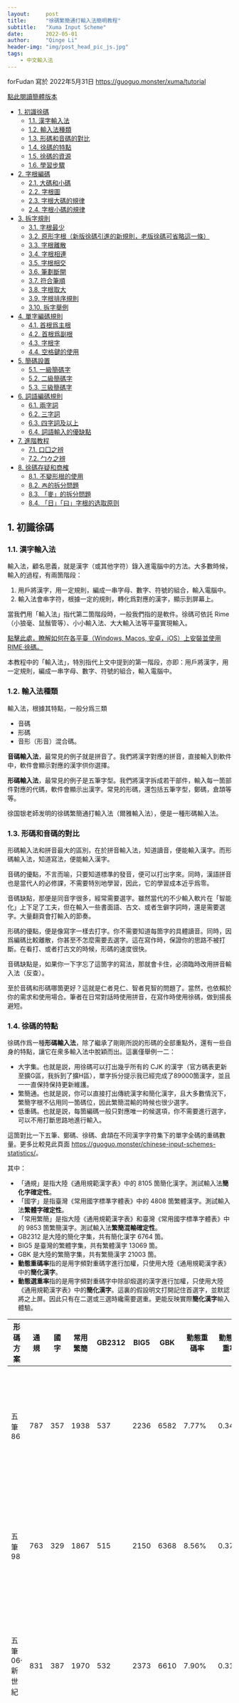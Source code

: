 ```yaml
---
layout:     post
title:      "徐碼繁簡通打輸入法簡明教程"
subtitle:   "Xuma Input Scheme"
date:       2022-05-01
author:     "Qinge Li"
header-img: "img/post_head_pic_js.jpg"
tags:
    - 中文輸入法
---
```


forFudan 寫於 2022年5月31日 <https://guoguo.monster/xuma/tutorial>

[點此閱讀簡體版本](tutorial_simp.md)

- [1. 初識徐碼](#1-初識徐碼)
  - [1.1. 漢字輸入法](#11-漢字輸入法)
  - [1.2. 輸入法種類](#12-輸入法種類)
  - [1.3. 形碼和音碼的對比](#13-形碼和音碼的對比)
  - [1.4. 徐碼的特點](#14-徐碼的特點)
  - [1.5. 徐碼的資源](#15-徐碼的資源)
  - [1.6. 學習步驟](#16-學習步驟)
- [2. 字根編碼](#2-字根編碼)
  - [2.1. 大碼和小碼](#21-大碼和小碼)
  - [2.2. 字根圖](#22-字根圖)
  - [2.3. 字根大碼的規律](#23-字根大碼的規律)
  - [2.4. 字根小碼的規律](#24-字根小碼的規律)
- [3. 拆字規則](#3-拆字規則)
  - [3.1. 字根最少](#31-字根最少)
  - [3.2. 原形字根（新版徐碼引進的新規則，老版徐碼可省略這一條）](#32-原形字根新版徐碼引進的新規則老版徐碼可省略這一條)
  - [3.3. 字根離散](#33-字根離散)
  - [3.4. 字根相連](#34-字根相連)
  - [3.5. 字根相交](#35-字根相交)
  - [3.6. 筆劃斷開](#36-筆劃斷開)
  - [3.7. 符合筆順](#37-符合筆順)
  - [3.8. 字根取大](#38-字根取大)
  - [3.9. 字根排序規則](#39-字根排序規則)
  - [3.10. 拆字舉例](#310-拆字舉例)
- [4. 單字編碼規則](#4-單字編碼規則)
  - [4.1. 首根爲主根](#41-首根爲主根)
  - [4.2. 首根爲副根](#42-首根爲副根)
  - [4.3. 字根字](#43-字根字)
  - [4.4. 空格鍵的使用](#44-空格鍵的使用)
- [5. 簡碼設置](#5-簡碼設置)
  - [5.1. 一級簡碼字](#51-一級簡碼字)
  - [5.2. 二級簡碼字](#52-二級簡碼字)
  - [5.3. 三級簡碼字](#53-三級簡碼字)
- [6. 詞語編碼規則](#6-詞語編碼規則)
  - [6.1. 兩字詞](#61-兩字詞)
  - [6.2. 三字詞](#62-三字詞)
  - [6.3. 四字詞及以上](#63-四字詞及以上)
  - [6.4. 詞語輸入的優缺點](#64-詞語輸入的優缺點)
- [7. 進階教程](#7-進階教程)
  - [7.1. 口囗之辨](#71-口囗之辨)
  - [7.2. 勹𠂊之辨](#72-勹𠂊之辨)
- [8. 徐碼存疑和商榷](#8-徐碼存疑和商榷)
  - [8.1. 不變形根的使用](#81-不變形根的使用)
  - [8.2. 𡗗的拆分問題](#82-𡗗的拆分問題)
  - [8.3. 「麥」的拆分問題](#83-麥的拆分問題)
  - [8.4. 「日」「曰」字根的选取原则](#84-日曰字根的选取原则)

## 1. 初識徐碼

### 1.1. 漢字輸入法

輸入法，顧名思義，就是漢字（或其他字符）錄入進電腦中的方法。大多數時候，輸入的過程，有兩箇階段：

1. 用戶將漢字，用一定規則，編成一串字母、數字、符號的組合，輸入電腦中。
2. 輸入法會串字符，根據一定的規則，轉化爲對應的漢字，顯示到屏幕上。

當我們用「輸入法」指代第二箇階段時，一般我們指的是軟件。徐碼可依託 Rime（小狼毫、鼠鬚管等）、小小輸入法、大大輸入法等平臺實現輸入。

[點擊此處，瞭解如何在各平臺（Windows, Macos, 安卓，iOS）上安裝並使用 RIME·徐碼。](README.md)

本教程中的「輸入法」，特別指代上文中提到的第一階段，亦即：用戶將漢字，用一定規則，編成一串字母、數字、符號的組合，輸入電腦中。

### 1.2. 輸入法種類

輸入法，根據其特點，一般分爲三類

- 音碼
- 形碼
- 音形（形音）混合碼。

**音碼輸入法**，最常見的例子就是拼音了。我們將漢字對應的拼音，直接輸入到軟件中，軟件會顯示對應的漢字供你選擇。

**形碼輸入法**，最常見的例子是五筆字型。我們將漢字拆成若干部件，輸入每一箇部件對應的代碼，軟件會顯示出漢字。常見的形碼，還包括五筆字型，鄭碼，倉頡等等。

徐国银老師发明的徐碼繁簡通打輸入法（爾雅輸入法），便是一種形碼輸入法。

### 1.3. 形碼和音碼的對比

形碼輸入法和拼音最大的區別，在於拼音輸入法，知道讀音，便能輸入漢字。而形碼輸入法，知道寫法，便能輸入漢字。

音碼的優點，不言而喻，只要知道標準的發音，便可以打出字來。同時，漢語拼音也是當代人的必修課，不需要特別地學習，因此，它的學習成本近乎爲零。

音碼缺點，那便是同音字很多，經常需要選字。雖然當代的不少輸入軟片在「智能化」上下足了工夫，但在輸入一些書面語、古文、或者生僻字詞時，還是需要選字。大量翻頁會打輸入的節奏。

形碼的優點，便是像寫字一樣去打字。你不需要知道每箇字的具體讀音。同時，因爲編碼比較離散，你甚至不怎麼需要去選字。這在寫作時，保證你的思路不被打斷。在看打、或者打古文的時候，形碼的速度很快。

音碼缺點是，如果你一下字忘了這箇字的寫法，那就會卡住，必須臨時改用拼音輸入法（反查）。

至於音碼和形碼哪箇更好？這就是仁者見仁、智者見智的問題了。當然，也依賴於你的需求和使用場合。筆者在日常對話時使用拼音，在寫作時使用徐碼，做到揚長避短。

### 1.4. 徐碼的特點

徐碼作爲一種**形碼輸入法**，除了繼承了剛剛所説的形碼的全部重點外，還有一些自身的特點，讓它在衆多輸入法中脫穎而出。這裏僅舉例一二：

- 大字集。也就是説，用徐碼可以打出幾乎所有的 CJK 的漢字（官方碼表更新至擴G區，我拆到了擴H區），單字拆分提示我已經完成了89000箇漢字，並且一一直保持保持更新維護。
- 繁簡通。也就是説，你可以直接打出傳統漢字和簡化漢字，且大多數情況下，繁簡字根不佔用同一箇碼位，因此繁簡混輸的時候也很少選字。
- 低重碼。也就是説，每箇編碼一般只對應唯一的候選項，你不需要進行選字，可以不用打斷思路地進行輸入。

這箇對比一下五筆、鄭碼、徐碼、倉頡在不同漢字字符集下的單字全碼的重碼數量。更多比較見此頁面 <https://guoguo.monster/chinese-input-schemes-statistics/>。

其中：

- 「通規」是指大陸《通用規範漢字表》中的 8105 箇簡化漢字。測試輸入法**簡化字確定性**。
- 「國字」是指臺灣《常用國字標準字體表》中的 4808 箇繁體漢字。測試輸入法**繁體字確定性**。
- 「常用繁簡」是指大陸《通用規範漢字表》和臺灣《常用國字標準字體表》中的 9853 箇繁簡漢字。測試輸入法**繁簡混輸確定性**。
- GB2312 是大陸的簡化字集，共有簡化漢字 6764 箇。
- BIG5 是臺灣的繁體字集，共有繁體漢字 13069 箇。
- GBK 是大陸的繁簡字集，共有繁簡漢字 21003 箇。
- **動態重碼率**指的是用字頻對重碼字進行加權，只使用大陸《通用規範漢字表》中的**簡化漢字**。
- **動態選重率**指的是用字頻對重碼字中除卻煅選的漢字進行加權，只使用大陸《通用規範漢字表》中的**簡化漢字**。這裏的假設明文打開記住首選字，並默認將之上屏。因此只有在二選或三選時纔需要選重。更能反映實際**簡化漢字**輸入體驗。

|形碼方案|通規|國字|常用繁簡|GB2312|BIG5|GBK|動態重碼率|動態選重率|特點|
|---|---|---|---|---|---|---|---|---|---|
|五筆86|787|357|1938|537|2236|6582|7.77%|0.34%|四碼定長 單編碼 字根分區|
|五筆98|763|329|1867|515|2150|6368|8.56%|0.37%|四碼定長 單編碼 字根分區|
|五筆06·新世紀|831|387|1970|532|2373|6610|7.90%|0.31%|四碼定長 單編碼 字根分區|
|鄭碼|843|311|2063|563|2206|6590|7.50%|0.59%|四碼定長 單編碼 大碼分區 小碼形託|
|徐碼22|495|131|678|320|1104|2899|3.49%|0.10%|四碼定長 雙編碼 大碼分區 小碼音託|
|倉頡五代|498|164|714|422|978|2893|12.07%|0.89%|五碼定長|

可見，徐碼在任何字集下都有着優異的表現。尤其在繁簡通打模式下，它是絶對的王者。

### 1.5. 徐碼的資源

徐碼（2022版「新徐碼」）的 QQ 羣是: 761401688。

你可以在羣裏和大家討論，同時獲取學習資料、字根圖、最新碼表。

### 1.6. 學習步驟

學習徐碼，一般從瞭解拆字和熟悉字根開始。

拆字，就是把漢字按照一定的規則，拆成唯一的部件組合。拆分出來的部件，便叫做「字根」。

這裏所謂的「部件」，不僅包括你我熟知的「偏旁部首」，也包括了一些基本筆劃，甚至是一些漢字。因此，筆畫輸入法（橫豎撇捺折），也是一種特殊的形碼。那麼我們爲什麼要創造別的形碼呢？因爲一箇字若用十幾箇、甚至幾十箇字母代替，太没有效率。故而，我們會截取一些比較大的部件作爲字根。

對於漢語使用者，拆字並不是一件陌生的事情。我們自小就學會將一箇字拆成分離的部首，進行檢索。大多數時候，這是非常直觀的。比如

- `部`字，大家會自然地將他拆分爲`立口阝`三箇部分。
- `程`字，大家會自然地將他拆分爲`禾口王`三箇部分。

對於徐碼而言，大多數的字，也是這麼拆分的。並且大多數的偏旁部首，也都是「字根」。

所以恭喜你，對於大多數的漢字，你已經可以憑藉直覺進行拆分了。

本教程推薦的學習步驟如下。

1. 看字根圖，**大致**瞭解徐碼的字根有哪些，以及它們對應的編碼。
2. 瞭解徐碼拆字的規則，學會如何得到唯一的拆分方法。
3. 學習編碼規則，學會如何將拆好的字根轉化成最終的徐碼。
4. 記誦最常用的50箇字根的編碼。
5. 直接在輸入軟件中練習前500常用字，邊練習邊記憶字根。
6. 閲讀進階教程，更加深入地瞭解一些徐碼的特點。

以上內容不論順序，可以交叉或同步進行。

## 2. 字根編碼

### 2.1. 大碼和小碼

在徐碼中，每一箇字根，都對應了兩箇字母。換句話説，徐碼使用的是**雙編碼字根**。這一點和鄭碼相同，和五筆不同。特別的：

- 第一箇字母叫做**大碼**，也就是「戶口」，大多數時候，我們只需要用到大碼，所以應該重點記憶。
- 第二箇字母叫做**小碼**，也就是「姓名」，或者説是「識別碼」。只有在部份情況下，需要用到，記憶起來也比較簡單。

字根的大碼和小碼的分佈，並不是隨機的，而是有一定的規律。在接下來的教程中會進行介紹。

### 2.2. 字根圖

我們將字根的分佈畫出來，這便是字根圖。如下。

圖中，每一箇方框右上角的大寫字母，就是大碼，也就是一群字根的「戶口」。而字根右下角的小寫字母，則是小碼，也就是單箇字根的「姓名」。

將大碼和小碼組合起來，就是一箇字根的編碼了。比如：

- 「言」這箇字根，在字母`Y`的方框裏，同時，右下角的字母是`v`，因此，它的編碼就是`Yv`。
- 「其」這箇字根，在字母`H`的方框裏，同時，右下角的字母是`q`，因此，它的編碼就是`Hq`。

字根圖是查詢字根的重要工具，初學者應當時常將它放在手邊，以利用查詢。

![徐碼字根圖](/resources/徐碼字根鍵位圖_新徐_20220710.jpg)

### 2.3. 字根大碼的規律

字根大碼，是按照字根第一筆的筆畫來制定的。

- A-D 包含了首筆爲「折」的字根，例如：`A水` `B月`等。
- E-J 包含了首筆爲「橫」的字根，例如：`E王` `F大`等。
- K-O 包含了首筆爲「豎」的字根，例如：`K日` `L上`等。
- P-V 包含了首筆爲「撇」的字根，例如：`P牛` `V入`等。
- W-Z 包含了首筆爲「捺」和「點」的字根，例如：`W穴` `Y言`等。

一般地，各字母上的字根呈現以下的規律：

- B 上的字根大多呈現`乛`的特點。比如：阝、了、予、矛、乙、也、飛、艮、子。
- D 上的字根大多呈現`コ`的特點。比如：尸、弓、己、已、巳、巴、韋。
- E 上的字根大多呈現`二`的特點。比如：二、干、镸、長、髟、馬、甫。
- F 吸收了首筆爲橫，且不在 E G H I J 上的其他字根。
- G 上的字根**幾乎全部**呈現`丆`的特點。比如：石、辰、不、兀、歹、豕、頁、而、面、厂。
- H 上的字根**幾乎全部**呈現`丌`（一橫兩豎）的特點。比如：卄、革、其、世、瓦、耳、丌。
- I 上的字根大多呈現`木`和`三`的特點。比如：木、未、末、來、三、丰。
- J 上的字根大多呈現`土`的特點。比如：土、士、車、雨、爾、古、走。
- K 上的字根**全部**呈現`日`的特點。比如：日、曰、田、申、由、电、甲、禺、早。
- L 上的字根**全部**呈現`卜`（豎橫）或兩豎的特點。比如：虫、龰、卜、虍、上、非、鹵、齒、止、刂。
- M 上的字根**幾乎全部**呈現`⼌`（不封口三面框）和`罒`（橫框）的特點。比如：山、⼌、冊、巾、贝、黑、皿。
- N 上的字根**幾乎全部**呈現`囗`（封口四面框）和`門`（對稱）的特點。比如：目、貝、見、骨、囗、門、鬥、且。
- O 上的字根**幾乎全部**呈現`口`（小口）的特點。比如：口、㗊、黽、𧾷、〇。
- P 上的字根**幾乎全部**呈現`𠂉`（撇橫）的特點。比如：𥫗、钅、牛、缶、气、生、矢、长。
- Q 上的字根**全部**呈現`𠂊`（撇折）的特點。比如：魚、鱼、饣、欠、風、殳、几、凡、夕。
- R 上的字根**幾乎全部**呈現撇橫和撇撇的特點。比如：禾、千、夭、壬、手、毛、九、瓜、舟、爪。
- S 上的字根**幾乎全部**呈現`勹`（撇折鉤）和兩撇的特點。比如：月、用、乌、鸟、彡、彳、行。
- T 上的字根大多呈現`亻`（撇豎）的特點。比如：身、鼻、隹、川、自。
- U 上的字根**全部**呈現`白`和`人`的特點。比如：人、僉、白、臼、𠂤、鳥、烏、鼠、鬼。
- V 上的字根大多呈現`人`（對稱）的特點。比如：金、入、食、儿
- W 上的字根**全部**呈現`广`（點橫撇）的特點。比如：宀、广、疒、麻、鹿、穴、衤、礻、衣。
- X 上的字根**全部**呈現`丷`（相對兩點）的特點。比如：冫、米、羊、為。
- Y 上的字根**全部**呈現`亠`（點橫）的特點。比如：言、方、亦、亥、音、立、文、辛。
- Z 上的字根**全部**呈現`讠`（點折）的特點。比如：讠、之、户、门、辶。

其中，只有 A 和 C 鍵上的字根需要特别記憶。

### 2.4. 字根小碼的規律

<!-- omit in toc -->
#### 3.4.1. 主根

每箇大碼下，都有若干字根比較重要，使用頻率高，叫做「主根」。

第一主根的小碼是`v`，第二主根是`u`。例如：

- `女`，第一筆爲「折」，故而它的大碼在折區的`C`。根據字根圖，「女」是第一主根，所以小碼是v。因此，「女」這箇字根的編碼就是`Cv`。當你輸入`Cv`並按下空格時，就可以打出「女」字了。
- `士`，第一筆爲「橫」，故而它的大碼在橫區的`J`。根據字根圖，「士」是第二主根，所以小碼是u。因此，「士」這箇字根的編碼就是`Ju`。當你輸入`Ju`並按下空格時，就可以打出「士」字了。

注意：我在這裏使用大寫和小寫的拉丁字母，是爲了區分大碼和小碼的概念。在實際打字的過程中，不需要區分大小寫。

<!-- omit in toc -->
#### 3.4.2. 副根

另一部份字根，我們叫它「副根」。

副根的小碼是除了`u`和`v`的其他的字母。

一般情況下，副根的小碼是它的漢語拼音的第一箇字母（請注意，這只是一種記憶方式，並不是説明徐碼是一種音形碼）。例如：

- `米`，第一筆爲「點」，故而它的大碼在點區的`X`。根據字根圖，它是副根，小碼是m，正好是米字的聲母。因此，「米」這箇字根的編碼就是Xm。當你輸入`Xm`並按下空格時，就可以打出「米」字了。

<!-- omit in toc -->
#### 3.4.3. 字根練習

必練：以下字根是最常見的50箇字根，首先學習它們，對於打字的進步提升最大。

`口氵艹扌木亻日一人丷亠土冖宀月女丿忄十讠王⼫纟大禾火又⼂厶勹𠂉阝冂山⺕八广钅虫𥫗⺌目𠃌米⻊白夊𠂆立`

請通過查詢字根圖，寫出以下字根的編碼，分辨它是主根還是副根，並用輸入法軟件打出這箇字根。

選練：以下字根是最常見的第51到第100字根，繼續學習它們，對於打字的進步提升較大。

`贝𠂇石田二穴犭爫龷疒匚七厂车刀工乂冫隹龶几雨力弓士小马囗门文止耳户耂方⺊戈夕罒乚西心丨干衤夫丁巾彳`

選練：閱讀字根圖上的全部字根，將它們逐一輸入到電腦中，從而對字根編碼以及它的性質有一箇初步的印象。

## 3. 拆字規則

先前説過，拆字，就是把漢字按照一定的規則，拆成唯一的字根組合。

我剛剛用的「部」字爲例，説明了拆字的一般形式。這種將字拆成直觀的、分離的部件的方法，足以應付大部分漢字的拆分了。但在實際使用中，遇到這箇問題：一箇獨體字，本身不是字根，怎麼辦？這時候，我們要把它繼續拆成更小的字根甚至筆劃。比如：

- 「戋」這箇字，我們可以繼續將它拆成「一」和「戈」。查字根圖可知，「一」和「戈」正好是兩箇字根，拆字成功。
- 「丸」這箇字，我們可以繼續將它拆成「九」和「丶」。查字根圖可知，「九」和「丶」正好是兩箇字根，拆字成功。
- 「朱」這箇字，我們可以繼續將它拆成「丿」和「未」。查字根圖可知，「丿」和「未」正好是兩箇字根，拆字成功。

有時候，獨體字的拆分不是很直觀。比如「再」拆成「王冂」兩箇字根。遇到此類字時的拆分，往往需要一些經驗和練習。所以當你遇到不會拆的字時，應該主動查詢它的編碼，及時學習。

更麻煩的情況是，**一箇字好像有幾種拆分方法**，比如：

- 「章」，可以拆「立早」，也可以拆「音十」。
- 「井」，可以拆「二{齐下}」，也可以拆「一廾」。

這種一字多拆的情況，任何形碼中，都是積極避免的。因爲一字多拆，會造成極大的不確定性，並造成編碼的混亂。

徐碼，通過一套嚴密的規則，使每一箇漢字，都只有**唯一**的拆分方案，完全消除了不確定性。

徐碼拆字規則的按優先級排序如下：

1. 字根最少
2. 原形字根（新版徐碼引進的新規則，老版徐碼可省略這一條）
3. 字根離散
4. 字根相連
5. 字根相交
6. 筆劃斷開
7. 符合筆順
8. 字根取大

可歸納爲：**少>原>散>連>交>斷>順>大**。

取根時，按優先級從高到低依次，最終得到唯一的拆分方案。

以下爲規則詳細介紹：

### 3.1. 字根最少

字根最少，意思是拆分一箇字時，應該使得字根的數量最少。比如：

- 「章」拆「立早」而不拆成「立日十」，因爲前者只有兩箇字根，而後者爲三箇。

### 3.2. 原形字根（新版徐碼引進的新規則，老版徐碼可省略這一條）

在徐碼的字根，分爲兩類，一部分稱爲**原形字根**。另有一部分字根，是根據原形字根變形而來的，在字根圖中，這部分**變形字根**列在字根原型的右下方，以小字顯示。比如：

- 「牛」字根的「丨」變成「丿」。
- 「尸」字根的「丿」變成「丨」。

注意，**原形字根和變形字根都一定存在於字根圖中**。字根圖没有的字根永遠不能叫做變形字根。

在拆字時，不變形字根的優先級高於變形字根。比如：

- 「失」拆「丿夫」而不拆「牛丶」，因爲「牛丶」使用了變形根。

### 3.3. 字根離散

字根離散，指的是兩箇字根互相分離。比如：

- 「部」中的「立口阝」，便是三箇分離的字根。

### 3.4. 字根相連

字根相連，指的是兩箇字根互相連接。比如：

- 「章」拆「立早」而不拆成「音十」，因爲「立」和「早」分開，但「日」和「十」相連。因爲「字根離散」優先於「字根相連」，故而拆成「立早」。

### 3.5. 字根相交

字根相交，指的是兩箇字根互相交叉。比如：

- 「唐」拆成「广コ古」三箇字根，其中的「コ」和「古」兩根便是交的。
- 「再」拆成「王冂」兩箇字根，便是相交的。

### 3.6. 筆劃斷開

筆劃斷開，指的是將一箇筆劃斷開。比如：

- 「我」拆成「丿扌戈」三箇字根，其中的「扌」和「戈」兩根的橫本是一筆寫成。但如果不斷開這一橫，就要拆成「丿扌乚丿丶」五箇字根。爲了讓字根數量最少，我們將不得不將橫斷開。

### 3.7. 符合筆順

符合筆順，指的是字根的每一筆，完全符合原漢字的筆順。比如：

- 「里」可拆成「甲二」，也可拆成「日土」。觀察到「甲二」完全符合「里」字的筆順，故而選擇它。
- 「单」可拆成「丷日十」，也可拆成「丷甲二」。觀察到「丷日十」完全符合「单」字的筆順，故而選擇它。

### 3.8. 字根取大

字根取大，指的是按照筆順拆字時，讓靠前的字根的筆劃數儘量地多。比如：

- 「井」拆成「二{齐下}」，而不拆成「一廾」，因爲「字根取大」原則。讓靠前的字根的筆劃數儘量地多，這裏，「二」的筆劃數大於「一」。

### 3.9. 字根排序規則

將漢字拆分後，我們需要將它們進行排序。大多數時候，這是非常直觀的。但有時並非如此，需要進行定義。

徐碼字根排序規則，是**字根首筆符合筆順**，意思是拆分一箇漢字時，所有字根的**首箇筆劃**，符合這箇漢字的筆順。比如：

- 「安」拆「宀女」而不拆成「女宀」，因爲按照漢字的筆順，「寶蓋頭」第一的筆「點」，排在「女」字第一筆的「折」之前。故而應該按照「宀女」排序。
- 「丸」拆「九丶」而不拆成「丶九」，因爲按照漢字的筆順，「九」第一的筆「撇」，排在「捺點」之前。故而應該按照「九丶」排序。

請注意，徐碼只要求字根的**首筆**符合筆順，而不是要求字根每一筆都符合筆順，比如：

- 「为」的筆順是「點撇折點」。`{兩點}`字根的第一筆「點」爲整箇「为」字的第一筆，雖然``{兩點}`字根的最後一筆是「为」字的最後一筆，`{兩點}`字根依舊排在最前面。所以「为」拆「{兩點}力」。
- 「国」拆「囗王丶」而不拆成「冂王丶一」，因爲前者只有三箇字根，而後者爲四箇。「字根最少」優先於「字根首筆符合筆順」。同時，`囗`字根的第一筆「豎」爲整箇「国」字的第一筆，雖然`囗`字根的最後一筆是「国」字的最後一筆，但`囗`字根依舊排在最前面。

### 3.10. 拆字舉例

以下通過部分例字來説明拆分規則：

「重」拆「丿車一」，不拆「千日二」。

- 同時滿足「字根最少」。
- 同時滿足「不變形字根」。
- 同時不滿足「字根離散」。
- 「丿車一」滿足「字根相連」，「千日二」不滿足。
- 故而取「丿車一」。

## 4. 單字編碼規則

學習了徐碼的拆字規則後，我們可以將任何一箇漢字拆成唯一的字根組合。最後一步，便是把字根轉爲徐碼編碼。

單字的編碼一般是由**4箇字母**構成，部分情況下是2箇或3箇字母。

在徐碼中，無論一箇字能拆成幾箇字根，我們只關心其中的四箇根，分別是：

- 第一根：首根
- 第二根：次根
- 倒數第二根：次末根
- 倒數第一根：最末根

在編碼時，我們首先判斷一箇字的首根是**主根**還是**副根**。

### 4.1. 首根爲主根

首根爲主根時，有兩條規則：

1. 依次取首根、次根、次末根、最末根的**大碼**。
2. 不足四碼時，補上最末根的**小碼**。

舉例説明：

- 「嫩」字拆成`女Cv 木Iv 口Ov 攵pp`四根。分別對應了首根、次根、次末根、最末根。我們直接取四箇字根的大碼`CIOP`即可出字。
- 「整」字拆成`木口攵一止`五根。我們只取首根、次根、次末根、最末根，也就是`木Iv 口Ov 一Gu 止Lz`的大碼，輸入`IOGL`即可出字。
- 「算」字拆成`𥫗目廾`，只有三根，所以我們取全部根，也就是`𥫗Pv 目Nv 廾Hv`的大碼，即`PNH`。此時，注意到不足四碼，故而補上最末根的小碼`v`。輸入`PNGv`即可出字。
- 「好」字拆成`女子`，只有兩根，所以我們取全部根，也就是`女Cv 子Bz`的大碼，即`CB`。此時，注意到不足四碼，故而補上最末根的小碼`z`。輸入`CBz`即可出字。

再次強調，**首根爲主根時，需要取4箇根**。

### 4.2. 首根爲副根

首根爲副根時，有三條規則：

1. 依次取首根、次根、最末根的**大碼**。
2. 不足三碼時，補上最末根的**小碼**。
3. 在末尾添加首根的**小碼**作爲識別。

舉例説明：

- 「织」字拆成`纟Cj 口Ov 八Tu`三根。分別對應了首根、次根、最末根。我們取三箇字根的大碼`COT`，再添上首根的小碼`j`作識別。輸入`COTj`即可出字。
- 「微」字拆成`彳Sr 山Iv 一Gu 几Ov 攵Pp`五根。我們只取首根、次根、最末根，也就是`彳Sr 山Iv 攵Pp`的大碼，再添上首根的小碼`r`作識別。輸入`SIPr`即可出字。
- 「认」字拆成`讠人`，只有兩根，所以我們取全部根，也就是`讠Zy 人Uu`的大碼，即`ZU`。此時，注意到不足三碼，故而補上最末根的小碼`u`，再添上首根的小碼`y`作識別。輸入`ZUuy`即可出字。

再次強調，**首根爲副根時，只需要取3箇根**。

末尾添加首根的小碼，有時候新手會需要一段時間來適應。好在由於**簡碼**的存在，大多數的時候，我們都不需要輸入最後的識別碼就能出字。

### 4.3. 字根字

字根字，依次取其大小碼即可出字。比如：

- 「木」字是字根字（主根），輸入大小碼`Iv`即可出字。
- 「骨」字是字根字（副根），輸入大小碼`Ng`即可出字。

### 4.4. 空格鍵的使用

在很多輸入法軟件中，空格鍵（以下用`_`表示）用來上屏首選字。

根據以上的學習內容，我們發現：徐碼的編碼最長不超過4箇字母。由於這箇特性，我們在輸入完編碼後，不一定需要按空格鍵將字打上屏幕。

空格鍵只在以下情況需要使用：

- 一箇字的編碼低於4位，需要按空格鍵上屏首選。比如「人」字，需要按`Uu_`上屏。
- 一箇字的編碼等於4位，後面没有其他的字需要輸入，則需要按空格鍵上屏首選。

以下情況，不需要使用空格鍵：

- 一箇字的編碼等於4位，且有後續字符等待輸入。我們不需要按空格鍵。只要直接輸入下一箇字的首碼，這箇字就會自動上屏。我們稱之爲「五碼頂屏」。例如：我們打「霁雨」二字，「霁」字的編碼是`JYTy`。輸入`y`後，我們直接輸入「雨」字的編碼`Jy`，則「霁」字會自動上屏。

## 5. 簡碼設置

學完了徐碼的單字編碼，我們發現，徐碼的單字碼長一般是2到4位之間。不少常用的字，碼長是4位，比如字頻第一的「的」字，編碼爲`USUb`。

一種科學的輸入策略，應該使得常用字的碼長更低，從而加快輸入的速度。試想，如果輸入「的」字，每次都要按`USUb`四下按鍵，真是太浪費時間了。

形碼對此的優化方式，就是設置簡碼，也就是給部分漢字設置更短的編碼：比如，我們在輸入「的」時，只要按上一箇字母和空格鍵，就能實現輸入。

在徐碼中，簡碼的設置十分科學，使得每一箇字簡碼和全碼的編碼規則保持一致。以下進行介紹。

### 5.1. 一級簡碼字

一級簡碼字，又稱**一簡字**，指的是用一箇字母爲編碼實現輸入的漢字。徐碼中，有26箇高頻漢字設置爲一簡字，只要按下一箇字母，加上空格，即可上屏。

一簡字的編碼，就是該字全碼的第一箇字母。比如：

- 「我」全碼爲`PFFg`，一級簡碼爲`P`。輸入`P_`即可實現上屏。
- 「的」全碼爲`USWb`，一級簡碼爲`U`。輸入`U_`即可實現上屏。

從A到Z排列，一級簡碼字分別是`以了发那要大一在事地是上同国中我多和得他的儿家道这为`。

在字根圖中，一簡字就是每箇字母方框的左上角的漢字。

在我們的日常交流中，一簡字大約佔據了25%的使用頻率。在徐碼中，只需要按兩箇按鍵，這有效提升了輸入的速度。

### 5.2. 二級簡碼字

二級簡碼字，又稱**二簡字**，指的是用兩箇字母爲編碼實現輸入的漢字。徐碼中，有676箇高頻漢字設置爲二簡字，只要按下两箇字母，加上空格，即可上屏。

一簡字的編碼，就是該字全碼的前两箇字母。比如：

- 「起」全碼爲`JDjz`，二級簡碼爲`JD`。輸入`JD_`即可實現上屏。
- 「可」全碼爲`EOvd`，二級簡碼爲`EO`。輸入`EO_`即可實現上屏。

[點擊此處，查看二級簡碼矩陣。](second_level_matrix.md)

### 5.3. 三級簡碼字

三級簡碼字，又稱**三簡字**，指的是用三箇字母爲編碼實現輸入的漢字，只要按下三箇字母，加上空格，即可上屏。

三簡字的編碼，就是該字全碼的前三箇字母。這裏不再舉例。

注意到，三簡字需要按四箇按鍵才能上屏，同輸入單字全碼按鍵數一樣，因此，三簡字的設置主要爲了以下目的：

- 騰出四碼碼位，實現避重。
- 首根爲副根的字，在末尾不用輸入首根的小碼。只有在部分時候需要輸入識別碼定字。這樣可以減輕記憶負擔，不需要返回去思考首根的小碼是什麼。
- 減少單手連續擊鍵的可能性，減輕手指的負擔。

三級簡碼字，可在打字時進行熟悉，不需要特別去記憶。

## 6. 詞語編碼規則

除了設置簡碼，徐碼還將常用的詞語，也編成4箇字母的編碼。這樣可以降低每一箇字的平均碼長，提高打字速度。

徐碼的詞語編碼規則，分爲三種情況。

### 6.1. 兩字詞

兩字詞，取每箇字**全碼**的前兩碼即可。比如：

- 「人生」：「人」的編碼爲`Uu`，「生」的編碼爲`Ps`。因此，「人生」的編碼爲`UuPs`。
- 「事情」：「事」的編碼爲`IOBu`，「情」的編碼爲`UESv`。因此，「事情」的編碼爲`IOUE`。

### 6.2. 三字詞

三字詞，取前兩字的第一碼，和第三箇字的前兩碼即可。比如：

- 「泡泡糖」：「泡」的編碼爲`ZSDs`，「糖」的編碼爲`XWjm`。因此，「泡泡糖」的編碼爲`ZZXW`。
- 「星期三」：「星」的編碼爲`KPs`，「期」的編碼爲`HSvq`，「三」的編碼爲`Is`。因此，「星期三」的編碼爲`KHIs`。

### 6.3. 四字詞及以上

四字詞及以上，取前三字的第一碼，和最後一箇字的第一碼即可。比如：

- 「狐假虎威」：「狐」的編碼爲`VRgq`，「假」的編碼爲`TDDD`，「虎」的編碼爲`LQjh`，「威」的編碼爲`FGCw`。因此，「狐假虎威」的編碼爲`VTLF`。
- 「中华人民共和国」：這是一箇七字詞，所以我們只看前三字和最後一字「中」、「华」、「人」、「国」。「中」的編碼爲`OKu`，「华」的編碼爲`TVEu`，「人」的編碼爲`Uu`，「国」的編碼爲`NEWw`。因此，「中华人民共和国」的編碼爲`OTUN`。

### 6.4. 詞語輸入的優缺點

用詞語的方式進行輸入，優點在於降低了每箇字的平均碼長。試想「我们今天一起吃饭」這箇句子。

- 如果打單字全碼的話，需要按`PFFgTZm_UW_Bu_GFd_Gu_JDjzOPBi_QRDi_`。
- 如果打單字簡碼的話，需要按`P_TZm_Uwb_GF_G_JD_Op_QRd_`。
- 如果打詞語全碼的話，需要按`PFTZUWGFGuJDOPQR_`。

可以看到，詞語全碼有效降低了按鍵的次數。

但是，詞語輸入也有其缺點，最主要的缺點包括：

- 如果詞庫太小，不是每箇詞語都在詞庫中。很多時候還是需要打單字。
- 如果詞庫太大，則會出現大量的重碼，需要進行選擇，破壞了形碼輸入的流暢性。
- 你輸入一箇詞語，卻發現它並不在詞庫中，就需要删除後重新輸入單字。讓人感覺不悅。
- 人工分詞需要消耗額外的注意力。

因此，精簡詞庫，熟悉詞庫，打單字和打詞語相結合，是形碼高手們的修煉之路。

## 7. 進階教程

### 7.1. 口囗之辨

口（音`kǒu`），編碼爲`Ov`，是箇主根。囗（音`wéi`），編碼爲`Nw`，是箇副根。這兩箇根如何區分？

答案是，如果方框裏有**完整**的筆畫，用「囗」`Nw`。否則一律用「口」`Ov`。例如：

- 「国」字中，有完整的筆畫，故而必須用「囗」`Nw`。
- 「中」字中，雖然「⼁」穿「口」而過，但並未被完全包含在「口」中。由於「口」中没有完整的字根，故而用「囗」`Nw`。

這箇規則還會影響含「口」形的其他字根。比如「古」字中的「口」，也不能包含完整筆畫，否則應當拆成「十囗」。例如：

- 「鄙」字左下方看似可以拆成「古口」，但因爲「古」中的方框包含了完整筆畫，故而必須拆成「十囗口」。

### 7.2. 勹𠂊之辨

「旬」的外框「勹」`Su`，同「敖」左下的「𠂊」`Qu`都是撇加橫折鉤，但是一箇在`S`上，一箇在`Q`上。如何分辨呢？

答案是，如果它包圍了一箇**完整**的筆畫，用「勹」`Su`。否則一律用「𠂊」`Qu`。例如：

- 「勺」字中，有完整的筆畫，故而必須用「勹」`Su`。
- 「㡬」字中，没有完整的筆畫，故而必須用「𠂊」`Qu`。

## 8. 徐碼存疑和商榷

以下是關於徐碼中部分規則的存疑和商榷。

### 8.1. 不變形根的使用

關於徐碼的「不變形根優先」原則，以下字的拆分存疑：

- 妻：此字官方碼表拆作「十彐女」。我提議拆作「{奉下}コ女」。原因是，根据新徐規則，出頭的「彐」是變形根，故而優先取不變形的「{奉下}コ女」。
- 爰：此字官方碼表拆作「爫干又」。我提議拆作「爫二夂」。原因是，根据新徐規則，傾斜的「干」是变形根，故而優先取不變形的「爫二夂」。

### 8.2. 𡗗的拆分問題

「𡗗」部首在官方碼表中拆作「一夫」，這違反了徐碼的拆分規則。我提議拆作「三人」。原因是，两字同根數、同不變形、同不散、同不連、同交、同不斷，同完全符合筆順。根据取大原則，應拆作「三人」。

### 8.3. 「麥」的拆分問題

徐碼中，「麥」字拆爲「來`Il`夕`Ik`」。同樣應用到所有以「麥」爲部首的漢字。但其實「麥」應該拆成「來`Il`夊`Vu`」。

### 8.4. 「日」「曰」字根的选取原则

當前的徐碼對方「日曰」的區分，是基於形狀的。也就是説：凡是長大於高的都爲「曰」，凡是長短於高的都爲「日」。但這箇方法會跟隨着字體的不同而不同，有時候不合字源，也不統一。例如：

- 「書」字源于「聿者」。徐码中「書」下为「曰」，但「者」下为「日」，取码不统一。
- 「曹」古字为「東東口」。在徐码中，「曹」下为「日」，不符合字源。

另外一種區分方法是基于字源。也就是説：凡是在古文中作「口」形，之后隶變爲「曰」形或「甘」形的字，在徐碼中作「曰」。但這箇方法對方一般的使用者難度太大，且分析字源會有疏漏之處，不應用於輸入法。

我提議的是第三種方法，也就是**不做區分**。原因如下：

在漢字中，存在「日曰」對立的字形，只有三組，分别为：「日曰」、「汨汩」、「曶㫚」。在其他的情况下，不存在對立，也就不存在混淆問題。因此，取「日」还是取「曰」，可以採取更簡單的方法。卽：除了上述三組對立情况外，全部取「日」`Kv`根。

換句話説，「曰」`Ku`根只需要在「曰」「汩」「㫚」三處使用卽可。這樣一來，可以顯著降低使用者的記憶和學習負擔。
